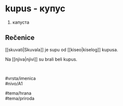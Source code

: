 # kupus - купус

1. капуста  

## Rečenice

[[skuvati|Skuvala]] je supu od [[kiseo|kiselog]] kupusa.  

Na [[njiva|njivi]] su brali beli kupus.  

<br>

#vrsta/imenica  
#nivo/A1  

#tema/hrana  
#tema/priroda  
